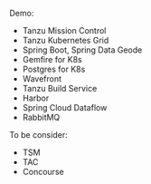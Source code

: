 Demo:
- Tanzu Mission Control
- Tanzu Kubernetes Grid
- Spring Boot, Spring Data Geode
- Gemfire for K8s
- Postgres for K8s
- Wavefront
- Tanzu Build Service  
- Harbor
- Spring Cloud Dataflow
- RabbitMQ

To be consider:
- TSM
- TAC
- Concourse
